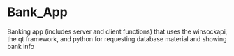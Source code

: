 # Bank_App
Banking app (includes server and client functions) that uses the winsockapi, the qt framework, and python for requesting database material and showing bank info

